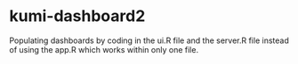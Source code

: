 # kumi-dashboard2
Populating dashboards by coding in the ui.R file and the server.R file instead of using the app.R which works within only one file.
